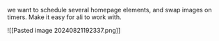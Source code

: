we want to schedule several homepage elements, and swap images on timers. Make it easy for ali to work with.

![[Pasted image 20240821192337.png]]